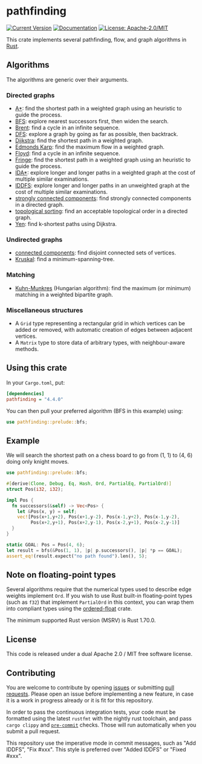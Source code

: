 # pathfinding

[![Current Version](https://img.shields.io/crates/v/pathfinding.svg)](https://crates.io/crates/pathfinding)
[![Documentation](https://docs.rs/pathfinding/badge.svg)](https://docs.rs/pathfinding)
[![License: Apache-2.0/MIT](https://img.shields.io/crates/l/pathfinding.svg)](#license)

This crate implements several pathfinding, flow, and graph algorithms in [Rust][Rust].

## Algorithms

The algorithms are generic over their arguments.

### Directed graphs

- [A*][A*]: find the shortest path in a weighted graph using an heuristic to guide the process.
- [BFS][BFS]: explore nearest successors first, then widen the search.
- [Brent][Brent]: find a cycle in an infinite sequence.
- [DFS][DFS]: explore a graph by going as far as possible, then backtrack.
- [Dijkstra][Dijkstra]: find the shortest path in a weighted graph.
- [Edmonds Karp][Edmonds Karp]: find the maximum flow in a weighted graph.
- [Floyd][Floyd]: find a cycle in an infinite sequence.
- [Fringe][Fringe]: find the shortest path in a weighted graph using an heuristic to guide the process.
- [IDA*][IDA*]: explore longer and longer paths in a weighted graph at the cost of multiple similar examinations.
- [IDDFS][IDDFS]: explore longer and longer paths in an unweighted graph at the cost of multiple similar examinations.
- [strongly connected components][Strongly connected components]: find strongly connected components in a directed graph.
- [topological sorting][Topological sorting]: find an acceptable topological order in a directed graph.
- [Yen][Yen]: find k-shortest paths using Dijkstra.

### Undirected graphs

- [connected components][Connected components]: find disjoint connected sets of vertices.
- [Kruskal][Kruskal]: find a minimum-spanning-tree.

### Matching

- [Kuhn-Munkres][Kuhn-Munkres] (Hungarian algorithm): find the maximum (or minimum) matching
in a weighted bipartite graph.

### Miscellaneous structures

- A `Grid` type representing a rectangular grid in which vertices can be added or removed,
  with automatic creation of edges between adjacent vertices.
- A `Matrix` type to store data of arbitrary types, with neighbour-aware methods.

## Using this crate

In your `Cargo.toml`, put:

``` ini
[dependencies]
pathfinding = "4.4.0"
```

You can then pull your preferred algorithm (BFS in this example) using:

``` rust
use pathfinding::prelude::bfs;
```

## Example

We will search the shortest path on a chess board to go from (1, 1) to (4, 6) doing only knight
moves.

``` rust
use pathfinding::prelude::bfs;

#[derive(Clone, Debug, Eq, Hash, Ord, PartialEq, PartialOrd)]
struct Pos(i32, i32);

impl Pos {
  fn successors(&self) -> Vec<Pos> {
    let &Pos(x, y) = self;
    vec![Pos(x+1,y+2), Pos(x+1,y-2), Pos(x-1,y+2), Pos(x-1,y-2),
         Pos(x+2,y+1), Pos(x+2,y-1), Pos(x-2,y+1), Pos(x-2,y-1)]
  }
}

static GOAL: Pos = Pos(4, 6);
let result = bfs(&Pos(1, 1), |p| p.successors(), |p| *p == GOAL);
assert_eq!(result.expect("no path found").len(), 5);
```

## Note on floating-point types

Several algorithms require that the numerical types used to describe
edge weights implement `Ord`. If you wish to use Rust built-in
floating-point types (such as `f32`) that implement `PartialOrd`
in this context, you can wrap them into compliant types using the
[ordered-float](https://crates.io/crates/ordered-float) crate.

The minimum supported Rust version (MSRV) is Rust 1.70.0.

## License

This code is released under a dual Apache 2.0 / MIT free software license.

## Contributing

You are welcome to contribute by opening [issues](https://github.com/evenfurther/pathfinding/issues)
or submitting [pull requests](https://github.com/evenfurther/pathfinding/pulls). Please open an issue
before implementing a new feature, in case it is a work in progress already or it is fit for this
repository.

In order to pass the continuous integration tests, your code must be formatted using the latest
`rustfmt` with the nightly rust toolchain, and pass `cargo clippy` and [`pre-commit`](https://pre-commit.com/) checks. Those will run automatically when you submit a pull request.

This repository use the imperative mode in commit messages, such as "Add IDDFS",
"Fix #xxx". This style is preferred over "Added IDDFS" or "Fixed #xxx".

[A*]: https://en.wikipedia.org/wiki/A*_search_algorithm
[BFS]: https://en.wikipedia.org/wiki/Breadth-first_search
[Brent]: https://en.wikipedia.org/wiki/Cycle_detection#Brent's_algorithm
[Connected components]: https://en.wikipedia.org/wiki/Connected_component_(graph_theory)
[DFS]: https://en.wikipedia.org/wiki/Depth-first_search
[Dijkstra]: https://en.wikipedia.org/wiki/Dijkstra's_algorithm
[Edmonds Karp]: https://en.wikipedia.org/wiki/Edmonds–Karp_algorithm
[Floyd]: https://en.wikipedia.org/wiki/Cycle_detection#Floyd's_tortoise_and_hare
[Fringe]: https://en.wikipedia.org/wiki/Fringe_search
[Kruskal]: https://en.wikipedia.org/wiki/Kruskal's_algorithm
[IDA*]: https://en.wikipedia.org/wiki/Iterative_deepening_A*
[IDDFS]: https://en.wikipedia.org/wiki/Iterative_deepening_depth-first_search
[Kuhn-Munkres]: https://en.wikipedia.org/wiki/Hungarian_algorithm
[Rust]: https://rust-lang.org/
[Strongly connected components]: https://en.wikipedia.org/wiki/Strongly_connected_component
[Topological sorting]: https://en.wikipedia.org/wiki/Topological_sorting
[Yen]: https://en.wikipedia.org/wiki/Yen's_algorithm
